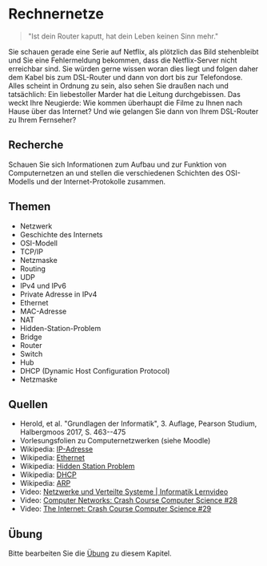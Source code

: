 # Rechnernetze

> "Ist dein Router kaputt, hat dein Leben keinen Sinn mehr."

Sie schauen gerade eine Serie auf Netflix, als plötzlich das Bild stehenbleibt und Sie eine Fehlermeldung bekommen, dass die Netflix-Server nicht erreichbar sind. Sie würden gerne wissen woran dies liegt und folgen daher dem Kabel bis zum DSL-Router und dann von dort bis zur Telefondose. Alles scheint in Ordnung zu sein, also sehen Sie draußen nach und tatsächlich: Ein liebestoller Marder hat die Leitung durchgebissen. Das weckt Ihre Neugierde: Wie kommen überhaupt die Filme zu Ihnen nach Hause über das Internet? Und wie gelangen Sie dann von Ihrem DSL-Router zu Ihrem Fernseher?

## Recherche

Schauen Sie sich Informationen zum Aufbau und zur Funktion von Computernetzen an und stellen die verschiedenen Schichten des OSI-Modells und der Internet-Protokolle zusammen.

## Themen

  - Netzwerk
  - Geschichte des Internets
  - OSI-Modell
  - TCP/IP
  - Netzmaske
  - Routing
  - UDP
  - IPv4 und IPv6
  - Private Adresse in IPv4
  - Ethernet
  - MAC-Adresse
  - NAT
  - Hidden-Station-Problem
  - Bridge
  - Router
  - Switch
  - Hub
  - DHCP (Dynamic Host Configuration Protocol)
  - Netzmaske


## Quellen

  * Herold, et al. "Grundlagen der Informatik", 3. Auflage, Pearson Studium, Halbergmoos 2017, S. 463--475
  * Vorlesungsfolien zu Computernetzwerken (siehe Moodle)
  * Wikipedia: [IP-Adresse](https://de.wikipedia.org/wiki/IP-Adresse)
  * Wikipedia: [Ethernet](https://de.wikipedia.org/wiki/Ethernet)
  * Wikipedia: [Hidden Station Problem](https://de.wikipedia.org/wiki/Carrier_Sense_Multiple_Access/Collision_Avoidance#Hidden-Station-Problem)
  * Wikipedia: [DHCP](https://de.wikipedia.org/wiki/Dynamic_Host_Configuration_Protocol)
  * Wikipedia: [ARP](https://de.wikipedia.org/wiki/Address_Resolution_Protocol)
  * Video: [Netzwerke und Verteilte Systeme | Informatik Lernvideo](https://youtu.be/UCj3NpoUWys)
  * Video: [Computer Networks: Crash Course Computer Science #28](https://youtu.be/3QhU9jd03a0)
  * Video: [The Internet: Crash Course Computer Science #29](https://youtu.be/AEaKrq3SpW8)
  

## Übung

Bitte bearbeiten Sie die [Übung](exercise.md) zu diesem Kapitel.

